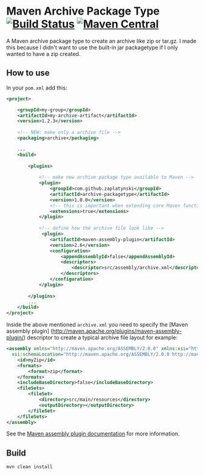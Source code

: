 # Maven Archive Package Type [![Build Status](https://travis-ci.org/zaplatynski/archive-packagetype.svg?branch=master)](https://travis-ci.org/zaplatynski/archive-packagetype)  [![Maven Central](https://maven-badges.herokuapp.com/maven-central/com.github.zaplatynski/archive-packagetype/badge.svg?style=flat)](http://mvnrepository.com/artifact/com.github.zaplatynski/archive-packagetype)

A Maven archive package type to create an archive like zip or tar.gz.
I made this because I didn't want to use the built-in jar packagetype  if I only wanted to have a 
zip created.

## How to use

In your `pom.xml` add this:
```xml
<project>

    <groupId>my-group</groupId>
    <artifactId>my-archive-artifact</artifactId>
    <version>1.2.3</version>
    
    <!-- NEW: make only a archive file -->
    <packaging>archive</packaging>

    ...
    <build>
    
        <plugins>
            
            <!-- make new archive package type available to Maven -->
            <plugin>
                <groupId>com.github.zaplatynski</groupId>
                <artifactId>archive-packagetype</artifactId>
                <version>1.0.0</version>
                <!-- this is important when extending core Maven functionality: -->
                <extensions>true</extensions>
            </plugin>
            
            <!-- define how the archive file look like -->
             <plugin>
                <artifactId>maven-assembly-plugin</artifactId>
                <version>2.6</version>
                <configuration>
                    <appendAssemblyId>false</appendAssemblyId>
                    <descriptors>
                        <descriptor>src/assembly/archive.xml</descriptor>
                    </descriptors>
                </configuration>
            </plugin>
            
        </plugins>    
        ...
    </build>
</project>
```
Inside the above mentioned `archive.xml` you need to specify the [Maven assembly plugin]
(http://maven.apache.org/plugins/maven-assembly-plugin/) descriptor to create a typical archive 
file layout for example:
```xml
<assembly xmlns="http://maven.apache.org/ASSEMBLY/2.0.0" xmlns:xsi="http://www.w3.org/2001/XMLSchema-instance"
  xsi:schemaLocation="http://maven.apache.org/ASSEMBLY/2.0.0 http://maven.apache.org/xsd/assembly-2.0.0.xsd">
    <id>myZip</id>
    <formats>
        <format>zip</format>
    </formats>
    <includeBaseDirectory>false</includeBaseDirectory>
    <fileSets>
        <fileSet>
            <directory>src/main/resources</directory>
            <outputDirectory></outputDirectory>
        </fileSet>
    </fileSets>
</assembly>
```
See the [Maven assembly plugin documentation](http://maven.apache.org/plugins/maven-assembly-plugin/assembly.html) for more information.

## Build

```
mvn clean install
```
